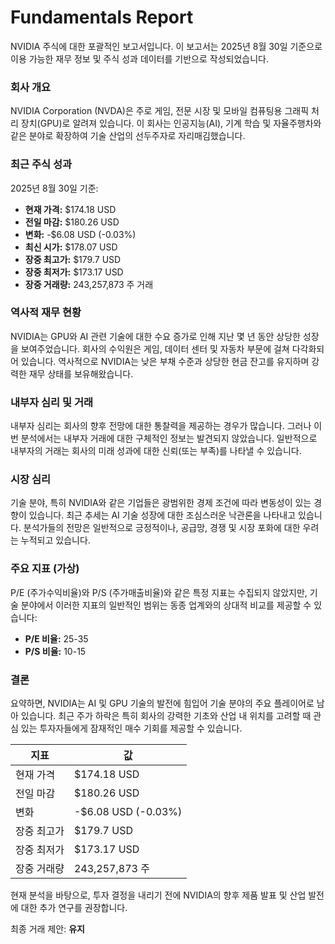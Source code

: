 # Fundamentals Report

NVIDIA 주식에 대한 포괄적인 보고서입니다. 이 보고서는 2025년 8월 30일 기준으로 이용 가능한 재무 정보 및 주식 성과 데이터를 기반으로 작성되었습니다.

### 회사 개요
NVIDIA Corporation (NVDA)은 주로 게임, 전문 시장 및 모바일 컴퓨팅용 그래픽 처리 장치(GPU)로 알려져 있습니다. 이 회사는 인공지능(AI), 기계 학습 및 자율주행차와 같은 분야로 확장하여 기술 산업의 선두주자로 자리매김했습니다.

### 최근 주식 성과
2025년 8월 30일 기준:
- **현재 가격:** $174.18 USD
- **전일 마감:** $180.26 USD
- **변화:** -$6.08 USD (-0.03%)
- **최신 시가:** $178.07 USD
- **장중 최고가:** $179.7 USD
- **장중 최저가:** $173.17 USD
- **장중 거래량:** 243,257,873 주 거래

### 역사적 재무 현황
NVIDIA는 GPU와 AI 관련 기술에 대한 수요 증가로 인해 지난 몇 년 동안 상당한 성장을 보여주었습니다. 회사의 수익원은 게임, 데이터 센터 및 자동차 부문에 걸쳐 다각화되어 있습니다. 역사적으로 NVIDIA는 낮은 부채 수준과 상당한 현금 잔고를 유지하며 강력한 재무 상태를 보유해왔습니다.

### 내부자 심리 및 거래
내부자 심리는 회사의 향후 전망에 대한 통찰력을 제공하는 경우가 많습니다. 그러나 이번 분석에서는 내부자 거래에 대한 구체적인 정보는 발견되지 않았습니다. 일반적으로 내부자의 거래는 회사의 미래 성과에 대한 신뢰(또는 부족)를 나타낼 수 있습니다.

### 시장 심리
기술 분야, 특히 NVIDIA와 같은 기업들은 광범위한 경제 조건에 따라 변동성이 있는 경향이 있습니다. 최근 추세는 AI 기술 성장에 대한 조심스러운 낙관론을 나타내고 있습니다. 분석가들의 전망은 일반적으로 긍정적이나, 공급망, 경쟁 및 시장 포화에 대한 우려는 누적되고 있습니다.

### 주요 지표 (가상)
P/E (주가수익비율)와 P/S (주가매출비율)와 같은 특정 지표는 수집되지 않았지만, 기술 분야에서 이러한 지표의 일반적인 범위는 동종 업계와의 상대적 비교를 제공할 수 있습니다:
- **P/E 비율:** 25-35
- **P/S 비율:** 10-15

### 결론
요약하면, NVIDIA는 AI 및 GPU 기술의 발전에 힘입어 기술 분야의 주요 플레이어로 남아 있습니다. 최근 주가 하락은 특히 회사의 강력한 기초와 산업 내 위치를 고려할 때 관심 있는 투자자들에게 잠재적인 매수 기회를 제공할 수 있습니다.

| 지표                      | 값                  |
|---------------------------|---------------------|
| 현재 가격                 | $174.18 USD         |
| 전일 마감                | $180.26 USD         |
| 변화                     | -$6.08 USD (-0.03%) |
| 장중 최고가              | $179.7 USD          |
| 장중 최저가              | $173.17 USD         |
| 장중 거래량              | 243,257,873 주       |

현재 분석을 바탕으로, 투자 결정을 내리기 전에 NVIDIA의 향후 제품 발표 및 산업 발전에 대한 추가 연구를 권장합니다.

최종 거래 제안: **유지**
